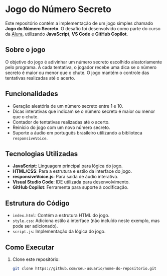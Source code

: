# Jogo do Número Secreto

Este repositório contém a implementação de um jogo simples chamado **Jogo do Número Secreto**. O desafio foi desenvolvido como parte do curso da [Alura](https://www.alura.com.br/), utilizando **JavaScript**, **VS Code** e **GitHub Copilot**.

## Sobre o jogo
O objetivo do jogo é adivinhar um número secreto escolhido aleatoriamente pelo programa. A cada tentativa, o jogador recebe uma dica se o número secreto é maior ou menor que o chute. O jogo mantém o controle das tentativas realizadas até o acerto.

## Funcionalidades
- Geração aleatória de um número secreto entre 1 e 10.
- Dicas interativas que indicam se o número secreto é maior ou menor que o chute.
- Contador de tentativas realizadas até o acerto.
- Reinício do jogo com um novo número secreto.
- Suporte a áudio em português brasileiro utilizando a biblioteca `responsiveVoice`.

## Tecnologias Utilizadas
- **JavaScript**: Linguagem principal para lógica do jogo.
- **HTML/CSS**: Para a estrutura e estilo da interface do jogo.
- **responsiveVoice.js**: Para saída de áudio interativa.
- **Visual Studio Code**: IDE utilizada para desenvolvimento.
- **GitHub Copilot**: Ferramenta para suporte à codificação.

## Estrutura do Código
- `index.html`: Contém a estrutura HTML do jogo.
- `style.css`: Adiciona estilo à interface (não incluído neste exemplo, mas pode ser adicionado).
- `script.js`: Implementação da lógica do jogo.

## Como Executar
1. Clone este repositório:
   ```bash
   git clone https://github.com/seu-usuario/nome-do-repositorio.git

